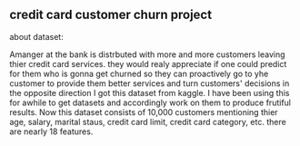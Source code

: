 ##  credit card customer churn project


about dataset:

Amanger at the bank is distrbuted with more and more customers leaving thier credit card services. they would realy appreciate if one could predict for them
who is gonna get churned so they can proactively go to yhe customer to provide them better services and turn customers' decisions in the opposite direction
I got this dataset from kaggle. I have been using this for awhile to get datasets and accordingly work on them to produce frutiful results.
Now this dataset consists of 10,000 customers mentioning thier age, salary, marital staus, credit card limit, credit card category, etc. there are nearly 18 features.
